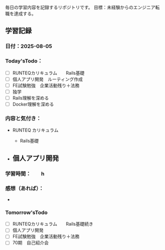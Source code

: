 毎日の学習内容を記録するリポジトリです。
目標：未経験からのエンジニア転職を達成する。

## 学習記録
### 日付：2025-08-05
### Today'sTodo：
- [ ] RUNTEQカリキュラム　　Rails基礎
- [ ] 個人アプリ開発　ルーティング作成
- [ ] FE試験勉強　企業活動残り＋法務
- [ ] 独学
- [ ] Rails理解を深める
- [ ] Docker理解を深める　
### 内容と気付き：
- RUNTEQ カリキュラム　
    - Rails基礎

- 個人アプリ開発
    - 
### 学習時間：　　h
### 感想（あれば）：
- 
### Tomorrow'sTodo
- [ ] RUNTEQカリキュラム　　Rails基礎続き
- [ ] 個人アプリ開発　
- [ ] FE試験勉強　企業活動残り＋法務
- [ ] 70期　自己紹介会